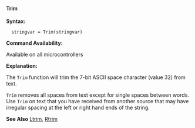 <div class="section">

<div class="titlepage">

<div>

<div>

#### <span id="trim"></span>Trim

</div>

</div>

</div>

<span class="strong">**Syntax:**</span>

``` screen
  stringvar = Trim(stringvar)
```

<span class="strong">**Command Availability:**</span>

Available on all microcontrollers

<span class="strong">**Explanation:**</span>

The `Trim` function will trim the 7-bit ASCII space character (value 32)
from text.

`Trim` removes all spaces from text except for single spaces between
words. Use `Trim` on text that you have received from another source
that may have irregular spacing at the left or right hand ends of the
string.

<span class="strong">**See Also**</span>
<a href="ltrim" class="link" title="Ltrim">Ltrim</a>,
<a href="rtrim" class="link" title="Rtrim">Rtrim</a>

</div>
